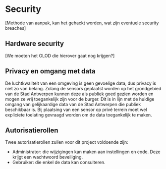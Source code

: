 #

# Security

[Methode van aanpak, kan het gehackt worden, wat zijn eventuele security breaches]

## Hardware security
[We moeten het OLOD die hierover gaat nog krijgen?]

## Privacy en omgang met data
De luchtkwaliteit van een omgeving is geen gevoelige data, dus privacy is niet zo van belang.
Zolang de sensors geplaatst worden op het grondgebied van de Stad Antwerpen kunnen deze als publiek goed gezien worden en mogen ze vrij toegankelijk zijn voor de burger.
Dit is in lijn met de huidige omgang van gelijkaardige data van de Stad Antwerpen die publiek beschikbaar is.
Bij plaatsing van een sensor op privé terrein moet wel expliciete toelating gevraagd worden om de data toegankelijk te maken.

## Autorisatierollen
Twee autorisatierollen zullen voor dit project voldoende zijn:
- Administrator: die wijzigingen kan maken aan instellingen en code. Deze krijgt een wachtwoord beveiliging.
- Gebruiker: die enkel de data kan consulteren.

<div style="page-break-after: always"></div>
